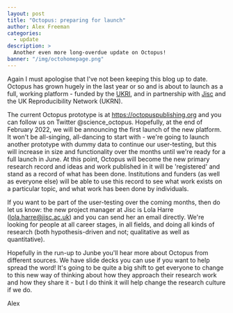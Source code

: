 ```yaml
---
layout: post
title: "Octopus: preparing for launch"
author: Alex Freeman
categories:
  - update
description: >
  Another even more long-overdue update on Octopus!
banner: "/img/octohomepage.png"
---
```


Again I must apologise that I've not been keeping this blog up to date. Octopus has grown hugely in the last year or so and is about to launch as a full, working platform - funded by the [UKRI](https://www.ukri.org/news/funding-agreed-for-a-platform-that-will-change-research-culture/), and in partnership with [Jisc](https://www.jisc.ac.uk/rd/projects/octopus-creating-a-new-primary-research-record-for-science) and the UK Reproducibility Network (UKRN).


<!-- more -->

The current Octopus prototype is at https://octopuspublishing.org and you can follow us on Twitter @science_octopus. Hopefully, at the end of February 2022, we will be announcing the first launch of the new platform. It won't be all-singing, all-dancing to start with - we're going to launch another prototype with dummy data to continue our user-testing, but this will increase in size and functionality over the months until we're ready for a full launch in June. At this point, Octopus will become the new primary research record and ideas and work published in it will be 'registered' and stand as a record of what has been done. Institutions and funders (as well as everyone else) will be able to use this record to see what work exists on a particular topic, and what work has been done by individuals.

If you want to be part of the user-testing over the coming months, then do let us know: the new project manager at Jisc is Lola Harre (lola.harre@jisc.ac.uk) and you can send her an email directly. We're looking for people at all career stages, in all fields, and doing all kinds of research (both hypothesis-driven and not; qualitative as well as quantitative).

Hopefully in the run-up to Junbe you'll hear more about Octopus from different sources. We have slide decks you can use if you want to help spread the word! It's going to be quite a big shift to get everyone to change to this new way of thinking about how they approach their research work and how they share it - but I do think it will help change the research culture if we do.

Alex
